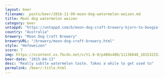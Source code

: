 ```yaml
---
layout: beer
filename: _posts/beer/2016-11-09-moon-dog-watermelon-weizen.md
title: Moon dog watermelon weizen
category: beer
untappd: "https://untappd.com/b/moon-dog-craft-brewery-bjorn-to-boogie-watermelon-weizen/561350"
country: "Australia"
brewery: "Moon Dog Craft Brewery"
breweryURL: "/brewery/moon-dog-craft-brewery.html"
style: "Hefeweizen"
score: 7
img: https://scontent.xx.fbcdn.net/v/t1.0-0/p480x480/11136648_10153225354308745_6098979194311010987_n.jpg?oh=c2a2f06b41dce05bd3054c3f042b5b08&oe=592E20F2
beer-date: "2015-04-13"
desc: "Really subtle watermelon taste. Takes a while to get used to"
permalink: /beer/:title.html
---
```

